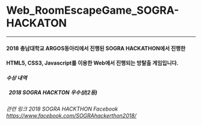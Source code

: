 # Web_RoomEscapeGame_SOGRA-HACKATON
---
#### 2018 충남대학교 ARGOS동아리에서 진행된 SOGRA HACKATHON에서 진행한
#### HTML5, CSS3, Javascript를 이용한 Web에서 진행되는 방탈출 게임입니다.

#### *수상 내역*
##### &nbsp; 2018 SOGRA HACKTON 우수상(2등)

###### 관련 링크 2018 SOGRA HACKTHON Facebook  <https://www.facebook.com/SOGRAhackerthon2018/>
